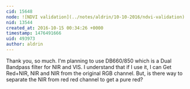 ```yaml
---
cid: 15648
node: ![NDVI validation](../notes/aldrin/10-10-2016/ndvi-validation)
nid: 13544
created_at: 2016-10-15 00:34:26 +0000
timestamp: 1476491666
uid: 493973
author: aldrin
---
```


Thank you, so much. I'm planning to use DB660/850 which is a Dual Bandpass filter for NIR and VIS. I understand that if I use it, I can Get Red+NIR, NIR and NIR from the original RGB channel. But, is there  way to separate the NIR from red red channel to get a pure red?